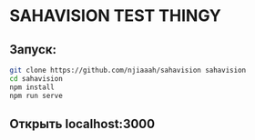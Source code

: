 # SAHAVISION TEST THINGY

## Запуск:

```sh
git clone https://github.com/njiaaah/sahavision sahavision
cd sahavision
npm install
npm run serve
```

## Открыть localhost:3000
